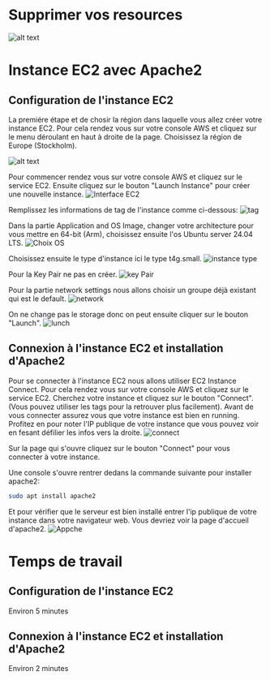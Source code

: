 # Supprimer vos resources

![alt text](image-1.png)

# Instance EC2 avec Apache2

## Configuration de l'instance EC2

La premiére étape et de chosir la région dans laquelle vous allez créer votre instance EC2. Pour cela rendez vous sur votre console AWS et cliquez sur le menu déroulant en haut à droite de la page. Choisissez la région de Europe (Stockholm).

![alt text](image-11.png)

Pour commencer rendez vous sur votre console AWS et cliquez sur le service EC2.
Ensuite cliquez sur le bouton "Launch Instance" pour créer une nouvelle instance.
![Interface EC2](image-2.png)

Remplissez les informations de tag de l'instance comme ci-dessous:
![tag](image-3.png)

Dans la partie Application and OS Image, changer votre architecture pour vous mettre en 64-bit (Arm), choisissez ensuite l'os Ubuntu server 24.04 LTS.
![Choix OS](image-4.png)

Choisissez ensuite le type d'instance ici le type t4g.small.
![instance type](image-5.png)

Pour la Key Pair ne pas en créer.
![key Pair](image-6.png)

Pour la partie network settings nous allons choisir un groupe déjà existant qui est le default.
![network](image-7.png)

On ne change pas le storage donc on peut ensuite cliquer sur le bouton "Launch".
![lunch](image-8.png)

## Connexion à l'instance EC2 et installation d'Apache2

Pour se connecter à l'instance EC2 nous allons utiliser EC2 Instance Connect.
Pour cela rendez vous sur votre console AWS et cliquez sur le service EC2.
Cherchez votre instance et cliquez sur le bouton "Connect". (Vous pouvez utiliser les tags pour la retrouver plus facilement). Avant de vous connecter assurez vous que votre instance est bien en running. Profitez en pour noter l'IP publique de votre instance que vous pouvez voir en fesant défilier les infos vers la droite.
![connect](image-9.png)

Sur la page qui s'ouvre cliquez sur le bouton "Connect" pour vous connecter à votre instance.

Une console s'ouvre rentrer dedans la commande suivante pour installer apache2:
```bash
sudo apt install apache2
```
Et pour vérifier que le serveur est bien installé entrer l'ip publique de votre instance dans votre navigateur web. Vous devriez voir la page d'accueil d'apache2.
![Appche](image-10.png)

# Temps de travail

## Configuration de l'instance EC2
 Environ 5 minutes

 ## Connexion à l'instance EC2 et installation d'Apache2
 Environ 2 minutes
